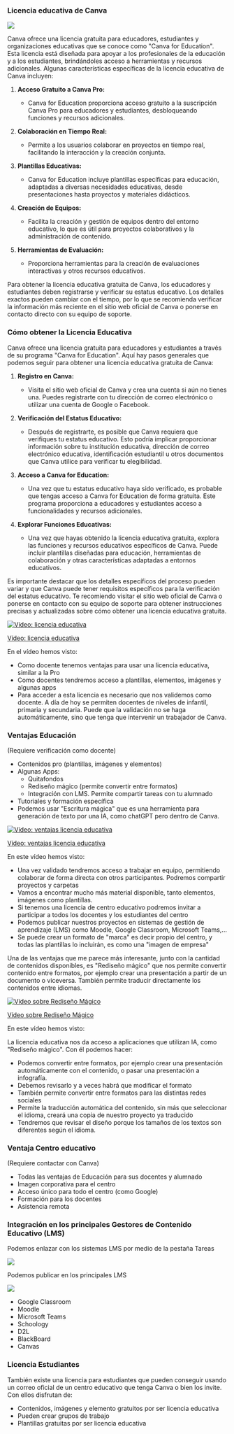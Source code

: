 ### Licencia educativa de Canva

![](https://github.com/javacasm/Iniciacion-Herramientas-Digitales-Aula/blob/main/images/Canva_Educacion.png?raw=true)

Canva ofrece una licencia gratuita para educadores, estudiantes y organizaciones educativas que se conoce como "Canva for Education". Esta licencia está diseñada para apoyar a los profesionales de la educación y a los estudiantes, brindándoles acceso a herramientas y recursos adicionales. Algunas características específicas de la licencia educativa de Canva incluyen:

1. **Acceso Gratuito a Canva Pro:**
   - Canva for Education proporciona acceso gratuito a la suscripción Canva Pro para educadores y estudiantes, desbloqueando funciones y recursos adicionales.

2. **Colaboración en Tiempo Real:**
   - Permite a los usuarios colaborar en proyectos en tiempo real, facilitando la interacción y la creación conjunta.

3. **Plantillas Educativas:**
   - Canva for Education incluye plantillas específicas para educación, adaptadas a diversas necesidades educativas, desde presentaciones hasta proyectos y materiales didácticos.

4. **Creación de Equipos:**
   - Facilita la creación y gestión de equipos dentro del entorno educativo, lo que es útil para proyectos colaborativos y la administración de contenido.

5. **Herramientas de Evaluación:**
   - Proporciona herramientas para la creación de evaluaciones interactivas y otros recursos educativos.

Para obtener la licencia educativa gratuita de Canva, los educadores y estudiantes deben registrarse y verificar su estatus educativo. Los detalles exactos pueden cambiar con el tiempo, por lo que se recomienda verificar la información más reciente en el sitio web oficial de Canva o ponerse en contacto directo con su equipo de soporte.

### Cómo obtener la Licencia Educativa

Canva ofrece una licencia gratuita para educadores y estudiantes a través de su programa "Canva for Education". Aquí hay pasos generales que podemos seguir para obtener una licencia educativa gratuita de Canva:

1. **Registro en Canva:**
   - Visita el sitio web oficial de Canva y crea una cuenta si aún no tienes una. Puedes registrarte con tu dirección de correo electrónico o utilizar una cuenta de Google o Facebook.

2. **Verificación del Estatus Educativo:**
   - Después de registrarte, es posible que Canva requiera que verifiques tu estatus educativo. Esto podría implicar proporcionar información sobre tu institución educativa, dirección de correo electrónico educativa, identificación estudiantil u otros documentos que Canva utilice para verificar tu elegibilidad.

3. **Acceso a Canva for Education:**
   - Una vez que tu estatus educativo haya sido verificado, es probable que tengas acceso a Canva for Education de forma gratuita. Este programa proporciona a educadores y estudiantes acceso a funcionalidades y recursos adicionales.

4. **Explorar Funciones Educativas:**
   - Una vez que hayas obtenido la licencia educativa gratuita, explora las funciones y recursos educativos específicos de Canva. Puede incluir plantillas diseñadas para educación, herramientas de colaboración y otras características adaptadas a entornos educativos.

Es importante destacar que los detalles específicos del proceso pueden variar y que Canva puede tener requisitos específicos para la verificación del estatus educativo. Te recomiendo visitar el sitio web oficial de Canva o ponerse en contacto con su equipo de soporte para obtener instrucciones precisas y actualizadas sobre cómo obtener una licencia educativa gratuita.

[![Vídeo: licencia educativa](https://img.youtube.com/vi/6usg2MfTZbU/0.jpg)](https://youtu.be/6usg2MfTZbU)

[Vídeo: licencia educativa](https://drive.google.com/file/d/1Wj6TultLX3Qldvp1TWbVl2glQeT8Bw4k/view?usp=sharing)

En el vídeo hemos visto:

* Como docente tenemos ventajas para usar una licencia educativa, similar a la Pro
* Como docentes tendremos acceso a plantillas, elementos, imágenes y algunas apps
* Para acceder a esta licencia es necesario que nos validemos como docente. A día de hoy se permiten docentes de niveles de infantil, primaria y secundaria. Puede que la validación no se haga automáticamente, sino que tenga que intervenir un trabajador de Canva.


### Ventajas Educación

(Requiere verificación como docente)

* Contenidos pro (plantillas, imágenes y elementos)
* Algunas Apps: 
    - Quitafondos
    - Rediseño mágico (permite convertir entre formatos)
    - Integración con LMS. Permite compartir tareas con tu alumnado
* Tutoriales y formación específica
* Podemos usar "Escritura mágica" que es una herramienta para generación de texto por una IA, como chatGPT pero dentro de Canva.

[![Vídeo: ventajas licencia educativa](https://img.youtube.com/vi/JIUaDwC8tnk/0.jpg)](https://youtu.be/JIUaDwC8tnk)

[Vídeo: ventajas licencia educativa](https://drive.google.com/file/d/1Qb-8W48w1GsF009mVGMsMMaFf0kurE-9/view?usp=sharing)

En este vídeo hemos visto:

* Una vez validado tendremos acceso a trabajar en equipo, permitiendo colaborar de forma directa con otros participantes. Podremos compartir proyectos y carpetas
* Vamos a encontrar mucho más material disponible, tanto elementos, imágenes como plantillas.
* Si tenemos una licencia de centro educativo podremos invitar a participar a todos los docentes y los estudiantes del centro
* Podemos publicar nuestros proyectos en sistemas de gestión de aprendizaje (LMS) como Moodle, Google Classroom, Microsoft Teams,...
* Se puede crear un formato de "marca" es decir propio del centro, y todas las plantillas lo incluirán, es como una "imagen de empresa"

Una de las ventajas que me parece más interesante, junto con la cantidad de contenidos disponibles, es "Rediseño mágico" que nos permite convertir contenido entre formatos, por ejemplo crear una presentación a partir de un documento o viceversa. También permite traducir directamente los contenidos entre idiomas.

[![Vídeo sobre Rediseño Mágico](https://img.youtube.com/vi/BYSsOnY3R_4/0.jpg)](https://youtu.be/BYSsOnY3R_4)

[Vídeo sobre Rediseño Mágico](https://drive.google.com/file/d/1oEEybwEouMTI3fdToSGJ6iQRkf_ZCja4/view?usp=sharing)

En este vídeo hemos visto:

La licencia educativa nos da acceso a aplicaciones que utilizan IA, como "Rediseño mágico". Con él podemos hacer:

   * Podemos convertir entre formatos, por ejemplo crear  una presentación automáticamente con el contenido, o pasar una presentación a infografía.
   * Debemos revisarlo y a veces habrá que modificar el formato
   * También permite convertir entre formatos para las distintas redes sociales
   * Permite la traducción automática del contenido, sin más que seleccionar el idioma, creará una copia de nuestro proyecto ya traducido
   * Tendremos que revisar el diseño porque los tamaños de los textos son diferentes según el idioma.


### Ventaja Centro educativo

(Requiere contactar con Canva)

* Todas las ventajas de Educación para sus docentes y alumnado
* Imagen corporativa para el centro
* Acceso único para todo el centro (como Google)
* Formación para los docentes
* Asistencia remota

### Integración en los principales Gestores de Contenido Educativo (LMS)

Podemos enlazar con los sistemas LMS por medio de la pestaña Tareas

![](https://github.com/javacasm/Iniciacion-Herramientas-Digitales-Aula/blob/main/images/Canva_Tareas_LMS.png?raw=true)

Podemos publicar en los principales LMS

![](https://github.com/javacasm/Iniciacion-Herramientas-Digitales-Aula/blob/main/images/Canva_publicacion_LMS.png?raw=true)

* Google Classroom
* Moodle
* Microsoft Teams
* Schoology
* D2L
* BlackBoard
* Canvas

### Licencia Estudiantes

También existe una licencia para estudiantes que pueden conseguir usando un correo oficial de un centro educativo que tenga Canva o bien los invite. Con ellos disfrutan de:

* Contenidos, imágenes y elemento gratuitos por ser licencia educativa
* Pueden crear grupos de trabajo
* Plantillas gratuitas por ser licencia educativa

